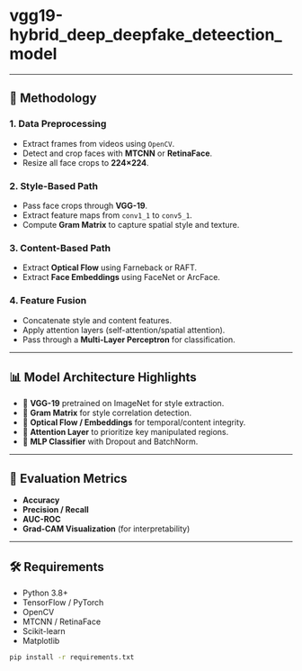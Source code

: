 # vgg19-hybrid_deep_deepfake_deteection_model

---

## 🧠 Methodology

### 1. **Data Preprocessing**
- Extract frames from videos using `OpenCV`.
- Detect and crop faces with **MTCNN** or **RetinaFace**.
- Resize all face crops to **224×224**.

### 2. **Style-Based Path**
- Pass face crops through **VGG-19**.
- Extract feature maps from `conv1_1` to `conv5_1`.
- Compute **Gram Matrix** to capture spatial style and texture.

### 3. **Content-Based Path**
- Extract **Optical Flow** using Farneback or RAFT.
- Extract **Face Embeddings** using FaceNet or ArcFace.

### 4. **Feature Fusion**
- Concatenate style and content features.
- Apply attention layers (self-attention/spatial attention).
- Pass through a **Multi-Layer Perceptron** for classification.

---

## 📊 Model Architecture Highlights

- 🔷 **VGG-19** pretrained on ImageNet for style extraction.
- 🔷 **Gram Matrix** for style correlation detection.
- 🔷 **Optical Flow / Embeddings** for temporal/content integrity.
- 🔷 **Attention Layer** to prioritize key manipulated regions.
- 🔷 **MLP Classifier** with Dropout and BatchNorm.

---

## 🧪 Evaluation Metrics

- **Accuracy**
- **Precision / Recall**
- **AUC-ROC**
- **Grad-CAM Visualization** (for interpretability)

---

## 🛠 Requirements

- Python 3.8+
- TensorFlow / PyTorch
- OpenCV
- MTCNN / RetinaFace
- Scikit-learn
- Matplotlib

```bash
pip install -r requirements.txt
